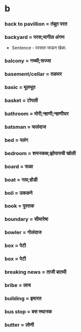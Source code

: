 # b

### back to pavillion = तंबूत परत

### backyard = परस;मागील अंगण

- Sentence - परसात जाऊन खेळा.

### balcony = गच्ची;सज्जा

### basement/cellar = तळघर

### basic = मूलभूत

### basket = टोपली

### bathroom = मोरी;न्हाणी;न्हाणीघर

### batsman = फलंदाज

### bed = पलंग

### bedroom = शयनकक्ष;झोपायची खोली

### board = फळा

### boat = नाव;होडी

### boil = उकळणे

### book = पुस्तक

### boundary = सीमारेषा

### bowler = गोलंदाज

### box = पेटी

### box = पेटी

### breaking news = ताजी बातमी

### bribe = लाच

### building = इमारत

### bus stop = बस स्थानक

### butter = लोणी

